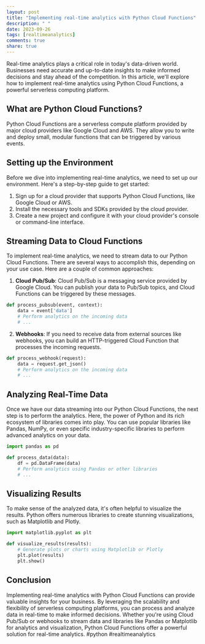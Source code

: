 ```yaml
---
layout: post
title: "Implementing real-time analytics with Python Cloud Functions"
description: " "
date: 2023-09-26
tags: [realtimeanalytics]
comments: true
share: true
---
```


Real-time analytics plays a critical role in today's data-driven world. Businesses need accurate and up-to-date insights to make informed decisions and stay ahead of the competition. In this article, we'll explore how to implement real-time analytics using Python Cloud Functions, a powerful serverless computing platform.

## What are Python Cloud Functions?

Python Cloud Functions are a serverless compute platform provided by major cloud providers like Google Cloud and AWS. They allow you to write and deploy small, modular functions that can be triggered by various events.

## Setting up the Environment

Before we dive into implementing real-time analytics, we need to set up our environment. Here's a step-by-step guide to get started:

1. Sign up for a cloud provider that supports Python Cloud Functions, like Google Cloud or AWS.
2. Install the necessary tools and SDKs provided by the cloud provider.
3. Create a new project and configure it with your cloud provider's console or command-line interface.

## Streaming Data to Cloud Functions

To implement real-time analytics, we need to stream data to our Python Cloud Functions. There are several ways to accomplish this, depending on your use case. Here are a couple of common approaches:

1. **Cloud Pub/Sub**: Cloud Pub/Sub is a messaging service provided by Google Cloud. You can publish your data to Pub/Sub topics, and Cloud Functions can be triggered by these messages.
   
```python
def process_pubsub(event, context):
    data = event['data']
    # Perform analytics on the incoming data
    # ...
```

2. **Webhooks**: If you need to receive data from external sources like webhooks, you can build an HTTP-triggered Cloud Function that processes the incoming requests.

```python
def process_webhook(request):
    data = request.get_json()
    # Perform analytics on the incoming data
    # ...
```

## Analyzing Real-Time Data

Once we have our data streaming into our Python Cloud Functions, the next step is to perform the analytics. Here, the power of Python and its rich ecosystem of libraries comes into play. You can use popular libraries like Pandas, NumPy, or even specific industry-specific libraries to perform advanced analytics on your data. 

```python
import pandas as pd

def process_data(data):
    df = pd.DataFrame(data)
    # Perform analytics using Pandas or other libraries
    # ...
```

## Visualizing Results

To make sense of the analyzed data, it's often helpful to visualize the results. Python offers numerous libraries to create stunning visualizations, such as Matplotlib and Plotly.

```python
import matplotlib.pyplot as plt

def visualize_results(results):
    # Generate plots or charts using Matplotlib or Plotly
    plt.plot(results)
    plt.show()
```

## Conclusion

Implementing real-time analytics with Python Cloud Functions can provide valuable insights for your business. By leveraging the scalability and flexibility of serverless computing platforms, you can process and analyze data in real-time to make informed decisions. Whether you're using Cloud Pub/Sub or webhooks to stream data and libraries like Pandas or Matplotlib for analytics and visualization, Python Cloud Functions offer a powerful solution for real-time analytics. #python #realtimeanalytics